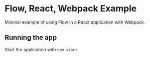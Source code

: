 # Flow, React, Webpack Example
Minimal example of using Flow in a React application with Webpack.

## Running the app
Start the application with `npm start`